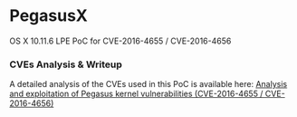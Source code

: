 # PegasusX
OS X 10.11.6 LPE PoC for CVE-2016-4655 / CVE-2016-4656

### CVEs Analysis & Writeup
A detailed analysis of the CVEs used in this PoC is available here: [Analysis and exploitation of Pegasus kernel vulnerabilities (CVE-2016-4655 / CVE-2016-4656)](http://jndok.github.io/)
